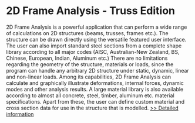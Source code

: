 # 2D Frame Analysis - Truss Edition
2D Frame Analysis is a powerful application that can perform a wide range of calculations on 2D structures (beams, trusses, frames etc.). The structure can be drawn directly using the versatile featured user interface. The user can also import standard steel sections from a complete shape library according to all major codes (AISC, Australian-New Zealand, BS, Chinese, European, Indian, Aluminum etc.) There are no limitations regarding the geometry of the structure, materials or loads, since the program can handle any arbitrary 2D structure under static, dynamic, linear and non-linear loads. Among its capabilities, 2D Frame Analysis can calculate and graphically illustrate deformations, internal forces, dynamic modes and other analysis results. A large material library is also available according to almost all concrete, steel, timber, aluminum etc. material specifications. Apart from these, the user can define custom material and cross section data for use in the structure that is modelled.
[>> Detailed information](https://secure.shareit.com/shareit/product.html?productid=300021429&affiliateid=200057808)